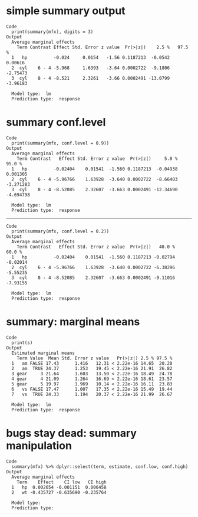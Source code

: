 # simple summary output

    Code
      print(summary(mfx), digits = 3)
    Output
      Average marginal effects 
        Term Contrast Effect Std. Error z value  Pr(>|z|)    2.5 %   97.5 %
      1   hp          -0.024     0.0154   -1.56 0.1187213  -0.0542  0.00616
      2  cyl    6 - 4 -5.968     1.6393   -3.64 0.0002722  -9.1806 -2.75473
      3  cyl    8 - 4 -8.521     2.3261   -3.66 0.0002491 -13.0799 -3.96183
      
      Model type:  lm 
      Prediction type:  response 

# summary conf.level

    Code
      print(summary(mfx, conf.level = 0.9))
    Output
      Average marginal effects 
        Term Contrast   Effect Std. Error z value  Pr(>|z|)     5.0 %    95.0 %
      1   hp          -0.02404    0.01541  -1.560 0.1187213  -0.04938  0.001305
      2  cyl    6 - 4 -5.96766    1.63928  -3.640 0.0002722  -8.66403 -3.271283
      3  cyl    8 - 4 -8.52085    2.32607  -3.663 0.0002491 -12.34690 -4.694798
      
      Model type:  lm 
      Prediction type:  response 

---

    Code
      print(summary(mfx, conf.level = 0.2))
    Output
      Average marginal effects 
        Term Contrast   Effect Std. Error z value  Pr(>|z|)   40.0 %   60.0 %
      1   hp          -0.02404    0.01541  -1.560 0.1187213 -0.02794 -0.02014
      2  cyl    6 - 4 -5.96766    1.63928  -3.640 0.0002722 -6.38296 -5.55235
      3  cyl    8 - 4 -8.52085    2.32607  -3.663 0.0002491 -9.11016 -7.93155
      
      Model type:  lm 
      Prediction type:  response 

# summary: marginal means

    Code
      print(s)
    Output
      Estimated marginal means 
        Term Value  Mean Std. Error z value   Pr(>|z|) 2.5 % 97.5 %
      1   am FALSE 17.43      1.416   12.31 < 2.22e-16 14.65  20.20
      2   am  TRUE 24.37      1.253   19.45 < 2.22e-16 21.91  26.82
      3 gear     3 21.64      1.603   13.50 < 2.22e-16 18.49  24.78
      4 gear     4 21.09      1.264   16.69 < 2.22e-16 18.61  23.57
      5 gear     5 19.97      1.969   10.14 < 2.22e-16 16.11  23.83
      6   vs FALSE 17.47      1.007   17.35 < 2.22e-16 15.49  19.44
      7   vs  TRUE 24.33      1.194   20.37 < 2.22e-16 21.99  26.67
      
      Model type:  lm 
      Prediction type:  response 

# bugs stay dead: summary manipulation

    Code
      summary(mfx) %>% dplyr::select(term, estimate, conf.low, conf.high)
    Output
      Average marginal effects 
        Term    Effect    CI low   CI high
      1   hp  0.002654 -0.001151  0.006458
      2   wt -0.435727 -0.635690 -0.235764
      
      Model type:  
      Prediction type:  

